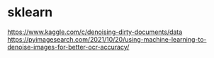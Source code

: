 # sklearn
https://www.kaggle.com/c/denoising-dirty-documents/data
https://pyimagesearch.com/2021/10/20/using-machine-learning-to-denoise-images-for-better-ocr-accuracy/
